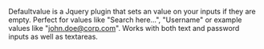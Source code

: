 Defaultvalue is a Jquery plugin that sets an value on your inputs if they are empty. Perfect for values like "Search here...", "Username" or example values like "john.doe@corp.com". Works with both text and password inputs as well as textareas.